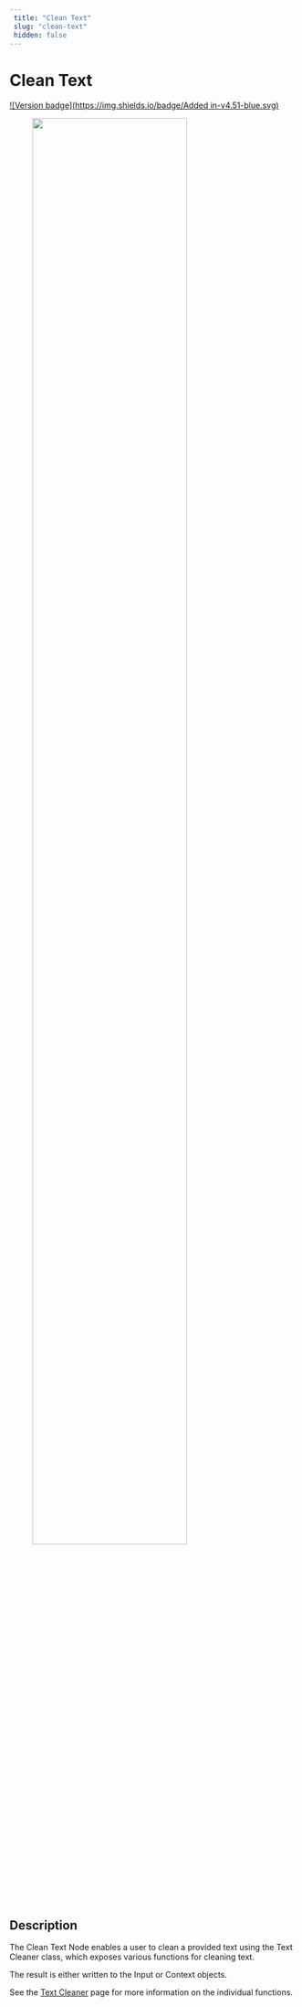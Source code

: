 ```yaml
---
 title: "Clean Text" 
 slug: "clean-text" 
 hidden: false 
---
```

# Clean Text

[![Version badge](https://img.shields.io/badge/Added in-v4.51-blue.svg)](../../../release-notes/4.51.md)

<figure>
  <img class="image-center" src="{{config.site_url}}ai/flow-nodes/images/nlu/clean-text" width="80%" />
</figure>

## Description

The Clean Text Node enables a user to clean a provided text using the Text Cleaner class, which exposes various functions for cleaning text.

The result is either written to the Input or Context objects.

See the [Text Cleaner](../../../ai/tools/text-cleaner.md) page for more information on the individual functions.
